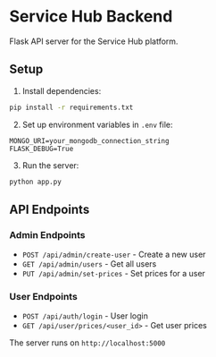 # Service Hub Backend

Flask API server for the Service Hub platform.

## Setup

1. Install dependencies:
```bash
pip install -r requirements.txt
```

2. Set up environment variables in `.env` file:
```
MONGO_URI=your_mongodb_connection_string
FLASK_DEBUG=True
```

3. Run the server:
```bash
python app.py
```

## API Endpoints

### Admin Endpoints
- `POST /api/admin/create-user` - Create a new user
- `GET /api/admin/users` - Get all users
- `PUT /api/admin/set-prices` - Set prices for a user

### User Endpoints
- `POST /api/auth/login` - User login
- `GET /api/user/prices/<user_id>` - Get user prices

The server runs on `http://localhost:5000`